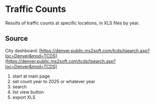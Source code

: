# Traffic Counts

Results of traffic counts at specific locations, in XLS files by year.

## Source

City dashboard: [https://denver.public.ms2soft.com/tcds/tsearch.asp?loc=Denver&mod=TCDS](https://denver.public.ms2soft.com/tcds/tsearch.asp?loc=Denver&mod=TCDS)

1. start at main page
1. set count year to 2025 or whatever year
1. search
1. list view button
1. export XLS

